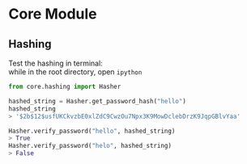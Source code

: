 # Core Module
## Hashing
Test the hashing in terminal:   
while in the root directory, open `ipython`
```python
from core.hashing import Hasher

hashed_string = Hasher.get_password_hash("hello")
hashed_string
> '$2b$12$usfUKCkvzbE0xlZdC9CwzOu7Npx3K9MowDclebDrzK9JqpGBlvYaa'

Hasher.verify_password("hello", hashed_string)
> True
Hasher.verify_password("helo", hashed_string)
> False
```